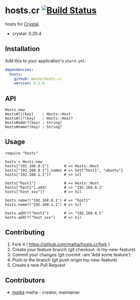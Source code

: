 # hosts.cr [![Build Status](https://travis-ci.org/maiha/hosts.cr.svg?branch=master)](https://travis-ci.org/maiha/hosts.cr)

hosts for [Crystal](http://crystal-lang.org/).

- crystal: 0.20.4

## Installation

Add this to your application's `shard.yml`:

```yaml
dependencies:
  hosts:
    github: maiha/hosts.cr
    version: 0.2.0
```

## API

```
Hosts.new
Hosts#[](key)    : Hosts::Host
Hosts#[]?(key)   : Hosts::Host?
Hosts#addr?(key) : String?
Hosts#name?(key) : String?
```

## Usage

```crystal
require "hosts"

hosts = Hosts.new
hosts["192.168.0.1"]       # => Hosts::Host
hosts["192.168.0.1"].names # => Set{"host1", "ubuntu"}
hosts["192.168.1.1"]?      # => nil

hosts["host1"]             # => Hosts::Host
hosts["host1"].addr        # => "192.168.0.1"
hosts["host_xxx"]?         # => nil

hosts.name?("192.168.0.1") # => "host1"
hosts.name?("192.168.1.1") # => nil

hosts.addr?("host1")       # => "192.168.0.1"
hosts.addr?("host_xxx")    # => nil
```

## Contributing

1. Fork it ( https://github.com/maiha/hosts.cr/fork )
2. Create your feature branch (git checkout -b my-new-feature)
3. Commit your changes (git commit -am 'Add some feature')
4. Push to the branch (git push origin my-new-feature)
5. Create a new Pull Request

## Contributors

- [maiha](https://github.com/maiha) maiha - creator, maintainer
